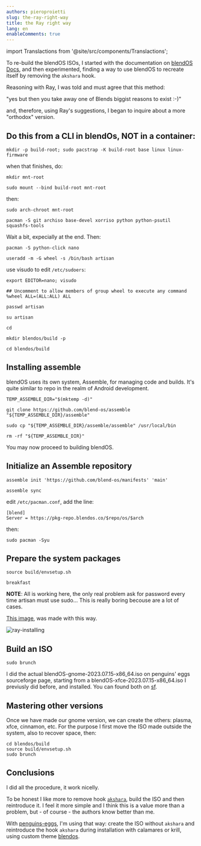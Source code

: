 ```yaml
---
authors: pieroproietti
slug: the-ray-right-way
title: the Ray right way
lang: en
enableComments: true
---
```


import Translactions from '@site/src/components/Translactions';

<Translactions />

To re-build the blendOS ISOs, I started with the documentation on [blendOS Docs](https://docs.blendos.co/), and then experimented, finding a way to use blendOS to recreate itself by removing the `akshara` hook.

Reasoning with Ray, I was told and must agree that this method: 

"yes but then you take away one of Blends biggist reasons to exist :-)"

and, therefore, using Ray's suggestions, I began to inquire about a more "orthodox" version.

## Do this from a CLI in blendOs, NOT in a container:

`mkdir -p build-root; sudo pacstrap -K build-root base linux linux-firmware`

when that finishes, do:

`mkdir mnt-root`

`sudo mount --bind build-root mnt-root`

then:

`sudo arch-chroot mnt-root`

`pacman -S git archiso base-devel xorriso python python-psutil squashfs-tools`

Wait a bit, expecially at the end. Then:

`pacman -S python-click nano`

`useradd -m -G wheel -s /bin/bash artisan`

use visudo to edit `/etc/sudoers`:

`export EDITOR=nano; visudo`

```
## Uncomment to allow members of group wheel to execute any command
%wheel ALL=(ALL:ALL) ALL
```

`passwd artisan`

`su artisan`

`cd`

`mkdir blendos/build -p`

`cd blendos/build`

## Installing assemble
blendOS uses its own system, Assemble, for managing code and builds. It's quite similar to repo in the realm of Android development.

`TEMP_ASSEMBLE_DIR="$(mktemp -d)"`

`git clone https://github.com/blend-os/assemble "${TEMP_ASSEMBLE_DIR}/assemble"`

`sudo cp "${TEMP_ASSEMBLE_DIR}/assemble/assemble" /usr/local/bin`

`rm -rf "${TEMP_ASSEMBLE_DIR}"`

You may now proceed to building blendOS.

## Initialize an Assemble repository
`assemble init 'https://github.com/blend-os/manifests' 'main'`

`assemble sync`


edit `/etc/pacman.conf`, add the line:

```
[blend]
Server = https://pkg-repo.blendos.co/$repo/os/$arch
```

then: 

`sudo pacman -Syu`

## Prepare the system packages

`source build/envsetup.sh`

`breakfast`

**NOTE**: All is working here, the only real problem ask for password every time artisan must use sudo... This is really boring becouse are a lot of cases.

[This image](https://sourceforge.net/projects/penguins-eggs/files/ISOS/blendos/blendOS-ray-2023.07.16-x86_64.iso/download), was made with this way.

![ray-installing](/images/installing-ray.png)

## Build an ISO
`sudo brunch`

I did the actual blendOS-gnome-2023.07.15-x86_64.iso on penguins' eggs sourceforge page, starting from a blendOS-xfce-2023.07.15-x86_64.iso I previusly did before, and installed. You can found both on [sf](https://sourceforge.net/projects/penguins-eggs/files/ISOS/blendos/).

## Mastering other versions
Once we have made our gnome version, we can create the others: plasma, xfce, cinnamon, etc. For the purpose I first move the ISO made outside the system, also to recover space, then:

```
cd blendos/build
source build/envsetup.sh
sudo brunch
```

## Conclusions

I did all the procedure, it work nicelly.

To be honest I like more to remove hook [`akshara`](https://github.com/blend-os/akshara), build the ISO and then reintroduce it. I feel it more simple and I think this is a value more than a problem, but - of course - the authors know better than me.

With [penguins-eggs](https://github.com/pieroproietti/penguins-eggs), I'm using that way: create the ISO without `akshara` and reintroduce the hook `akshara` during installation with calamares or krill, using custom theme [blendos](https://github.com/pieroproietti/penguins-wardrobe/tree/main/vendors/blendos).
